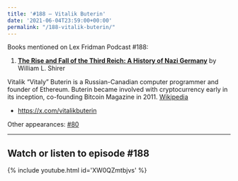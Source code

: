```yaml
---
title: '#188 – Vitalik Buterin'
date: '2021-06-04T23:59:00+00:00'
permalink: "/188-vitalik-buterin/"
---
```


Books mentioned on Lex Fridman Podcast #188:

1. <b><a href="https://amzn.to/3jiYpYz" target="_blank" rel="sponsored noopener noreferrer">The Rise and Fall of the Third Reich: A History of Nazi Germany</a></b> by William L. Shirer

<!--more-->

Vitalik “Vitaly” Buterin is a Russian-Canadian computer programmer and founder of Ethereum. Buterin became involved with cryptocurrency early in its inception, co-founding Bitcoin Magazine in 2011. <a href="https://en.wikipedia.org/wiki/Vitalik_Buterin" target="_blank">Wikipedia</a>

- <a href="https://x.com/vitalikbuterin" target="_blank">https://x.com/vitalikbuterin</a>

Other appearances: [\#80](/80-vitalik-buterin/)

- - - - - -

## Watch or listen to episode #188

{% include youtube.html id='XW0QZmtbjvs' %}